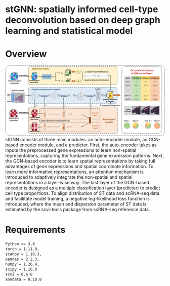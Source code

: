 # stGNN: spatially informed cell-type deconvolution based on deep graph learning and statistical model

Overview
===
![Image text](https://github.com/LiangSDNULab/stGNN/blob/main/stGNN.png)
stGNN consists of three main modules: an auto-encoder module, an GCN-based encoder module,  and a predictor. First, the auto-encoder takes as inputs the preprocessed gene expressions to learn non-spatial representations, capturing the fundamental gene expression patterns. Next, the GCN-based encoder is to learn spatial representations by taking full advantages of gene expressions and spatial coordinate information. To learn more informative representations, an attention mechanism is introduced to adaptively integrate the non-spatial and spatial representations in a layer-wise way. The last layer of the GCN-based encoder is designed as a multiple classification layer (predictor) to predict cell type proportions. To align distribution of ST data and scRNA-seq data and facilitate model training, a negative log-likelihood loss function is introduced, where the mean and dispersion parameter of ST data is estimated by the scvi-tools package from scRNA-seq reference data.  

Requirements
===
```
Python >= 3.8
torch = 1.11.0,
scanpy = 1.10.3,
pandas = 2.2.3,
numpy = 1.26.4,
scipy = 1.10.0
scvi = 0.6.8
anndata = 0.10.8
```
